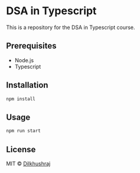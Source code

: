 # DSA in Typescript

This is a repository for the DSA in Typescript course.

## Prerequisites

- Node.js
- Typescript

## Installation

```bash
npm install
```

## Usage

```bash
npm run start
```

## License

MIT © [Dilkhushraj](https://github.com/dilkhush-raj)
